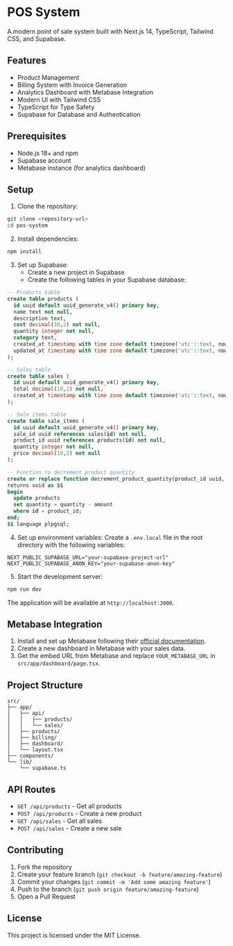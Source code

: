 # POS System

A modern point of sale system built with Next.js 14, TypeScript, Tailwind CSS, and Supabase.

## Features

- Product Management
- Billing System with Invoice Generation
- Analytics Dashboard with Metabase Integration
- Modern UI with Tailwind CSS
- TypeScript for Type Safety
- Supabase for Database and Authentication

## Prerequisites

- Node.js 18+ and npm
- Supabase account
- Metabase instance (for analytics dashboard)

## Setup

1. Clone the repository:
```bash
git clone <repository-url>
cd pos-system
```

2. Install dependencies:
```bash
npm install
```

3. Set up Supabase:
   - Create a new project in Supabase
   - Create the following tables in your Supabase database:

```sql
-- Products table
create table products (
  id uuid default uuid_generate_v4() primary key,
  name text not null,
  description text,
  cost decimal(10,2) not null,
  quantity integer not null,
  category text,
  created_at timestamp with time zone default timezone('utc'::text, now()) not null,
  updated_at timestamp with time zone default timezone('utc'::text, now()) not null
);

-- Sales table
create table sales (
  id uuid default uuid_generate_v4() primary key,
  total decimal(10,2) not null,
  created_at timestamp with time zone default timezone('utc'::text, now()) not null
);

-- Sale items table
create table sale_items (
  id uuid default uuid_generate_v4() primary key,
  sale_id uuid references sales(id) not null,
  product_id uuid references products(id) not null,
  quantity integer not null,
  price decimal(10,2) not null
);

-- Function to decrement product quantity
create or replace function decrement_product_quantity(product_id uuid, amount integer)
returns void as $$
begin
  update products
  set quantity = quantity - amount
  where id = product_id;
end;
$$ language plpgsql;
```

4. Set up environment variables:
Create a `.env.local` file in the root directory with the following variables:
```
NEXT_PUBLIC_SUPABASE_URL="your-supabase-project-url"
NEXT_PUBLIC_SUPABASE_ANON_KEY="your-supabase-anon-key"
```

5. Start the development server:
```bash
npm run dev
```

The application will be available at `http://localhost:3000`.

## Metabase Integration

1. Install and set up Metabase following their [official documentation](https://www.metabase.com/docs/latest/installation-and-operation/installation-guide).
2. Create a new dashboard in Metabase with your sales data.
3. Get the embed URL from Metabase and replace `YOUR_METABASE_URL` in `src/app/dashboard/page.tsx`.

## Project Structure

```
src/
├── app/
│   ├── api/
│   │   ├── products/
│   │   └── sales/
│   ├── products/
│   ├── billing/
│   ├── dashboard/
│   └── layout.tsx
├── components/
└── lib/
    └── supabase.ts
```

## API Routes

- `GET /api/products` - Get all products
- `POST /api/products` - Create a new product
- `GET /api/sales` - Get all sales
- `POST /api/sales` - Create a new sale

## Contributing

1. Fork the repository
2. Create your feature branch (`git checkout -b feature/amazing-feature`)
3. Commit your changes (`git commit -m 'Add some amazing feature'`)
4. Push to the branch (`git push origin feature/amazing-feature`)
5. Open a Pull Request

## License

This project is licensed under the MIT License. 